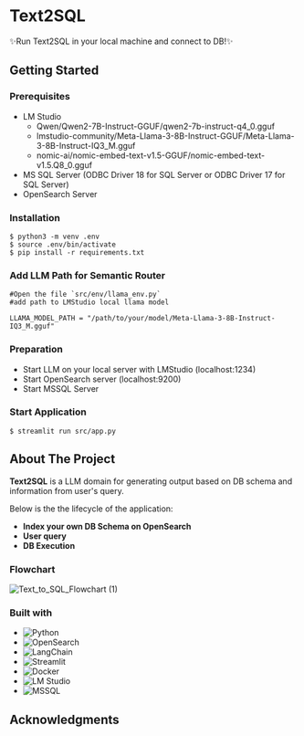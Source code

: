 # Text2SQL
✨Run Text2SQL in your local machine and connect to DB!✨


## Getting Started

### Prerequisites 

- LM Studio
  - Qwen/Qwen2-7B-Instruct-GGUF/qwen2-7b-instruct-q4_0.gguf
  - lmstudio-community/Meta-Llama-3-8B-Instruct-GGUF/Meta-Llama-3-8B-Instruct-IQ3_M.gguf
  -  nomic-ai/nomic-embed-text-v1.5-GGUF/nomic-embed-text-v1.5.Q8_0.gguf
- MS SQL Server (ODBC Driver 18 for SQL Server or ODBC Driver 17 for SQL Server)
- OpenSearch Server

### Installation
```
$ python3 -m venv .env
$ source .env/bin/activate
$ pip install -r requirements.txt
```

### Add LLM Path for Semantic Router
```
#Open the file `src/env/llama_env.py`
#add path to LMStudio local llama model

LLAMA_MODEL_PATH = "/path/to/your/model/Meta-Llama-3-8B-Instruct-IQ3_M.gguf"
```

### Preparation
- Start LLM on your local server with LMStudio (localhost:1234)
- Start OpenSearch server (localhost:9200)
- Start MSSQL Server

### Start Application

```
$ streamlit run src/app.py
```

## About The Project
**Text2SQL** is a LLM domain for generating output based on DB schema and information from user's query.

Below is the the lifecycle of the application:

- **Index your own DB Schema on OpenSearch**
- **User query**
- **DB Execution**


### Flowchart
![Text_to_SQL_Flowchart (1)](https://github.com/user-attachments/assets/23fc49c0-538e-4331-87d0-cb4417226493)

### Built with
- ![Python](https://img.shields.io/badge/Python-3776AB?style=for-the-badge&logo=python&logoColor=white)
- ![OpenSearch](https://img.shields.io/badge/OpenSearch-005EB8?style=for-the-badge&logo=opensearch&logoColor=white)
- ![LangChain](https://img.shields.io/badge/LangChain-000000?style=for-the-badge&logo=langchain&logoColor=white)
- ![Streamlit](https://img.shields.io/badge/Streamlit-FF4B4B?style=for-the-badge&logo=streamlit&logoColor=white)
- ![Docker](https://img.shields.io/badge/Docker-2496ED?style=for-the-badge&logo=docker&logoColor=white)
- ![LM Studio](https://img.shields.io/badge/LM%20Studio-FF6F00?style=for-the-badge&logo=lm-studio&logoColor=white)
- ![MSSQL](https://img.shields.io/badge/MSSQL-CC2927?style=for-the-badge&logo=microsoft-sql-server&logoColor=white)




## Acknowledgments 

